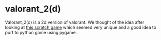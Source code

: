 # valorant_2(d)
Valorant_2(d) is a 2d version of valorant. We thought of the idea after looking at [this scratch game](https://scratch.mit.edu/projects/414069875/)
which seemed very unique and a good idea to port to python game using pygame.
